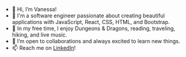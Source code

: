 - 👋 Hi, I’m Vanessa!
- 👀 I'm a software engineer passionate about creating beautiful applications with JavaScript, React, CSS, HTML, and Bootstrap. 
- 🌱 In my free time, I enjoy Dungeons & Dragons, reading, traveling, hiking, and live music.  
- 💞️ I’m open to collaborations and always excited to learn new things. 
- 📫 Reach me on [LinkedIn](https://www.linkedin.com/in/vanesssagarcia/)!

<!---
petrihcour/petrihcour is a ✨ special ✨ repository because its `README.md` (this file) appears on your GitHub profile.
You can click the Preview link to take a look at your changes.
--->
